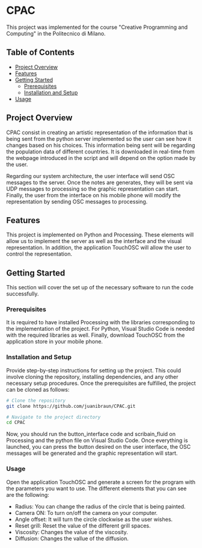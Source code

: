 # CPAC
This project was implemented for the course "Creative Programming and Computing" in the Politecnico di Milano. 

## Table of Contents

- [Project Overview](#project-overview)
- [Features](#features)
- [Getting Started](#getting-started)
  - [Prerequisites](#prerequisites)
  - [Installation and Setup](#installation-and-setup)
- [Usage](#usage)

## Project Overview

CPAC consist in creating an artistic representation of the information that is being sent from the python server implemented so the user can see how it changes based on his choices. This information being sent will be regarding the population data of different countries. It is downloaded in real-time from the webpage introduced in the script and will depend on the option made by the user.

Regarding our system architecture, the user interface will send OSC messages to the server. Once the notes are generates, they will be sent via UDP messages to processing so the graphic representation can start. Finally, the user from the interface on his mobile phone will modify the representation by sending OSC messages to processing.

## Features

This project is implemented on Python and Processing. These elements will allow us to implement the server as well as the interface and the visual representation. In addition, the application TouchOSC will allow the user to control the representation.

## Getting Started

This section will cover the set up of the necessary software to run the code successfully.

### Prerequisites

It is required to have installed Processing with the libraries corresponding to the implementation of the project.
For Python, Visual Studio Code is needed with the required libraries as well.
Finally, download TouchOSC from the application store in your mobile phone.


### Installation and Setup

Provide step-by-step instructions for setting up the project. This could involve cloning the repository, installing dependencies, and any other necessary setup procedures.
Once the prerequisites are fulfilled, the project can be cloned as follows:

```bash
# Clone the repository
git clone https://github.com/juanibraun/CPAC.git

# Navigate to the project directory
cd CPAC
```
Now, you should run the button_interface code and scribain_fluid on Processing and the python file on Visual Studio Code. Once everything is launched, you can press the button desired on the user interface, the OSC messages will be generated and the graphic representation will start.


### Usage

Open the application TouchOSC and generate a screen for the program with the parameters you want to use.
The different elements that you can see are the following:
- Radius: You can change the radius of the circle that is being painted.
- Camera ON: To turn on/off the camera on your computer.
- Angle offset: It will turn the circle clockwise as the user wishes.
- Reset grill: Reset the value of the different grill spaces.
- Viscosity: Changes the value of the viscosity.
- Diffusion: Changes the vallue of the diffusion.

